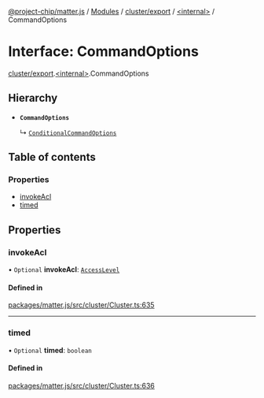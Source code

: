 [@project-chip/matter.js](../README.md) / [Modules](../modules.md) / [cluster/export](../modules/cluster_export.md) / [\<internal\>](../modules/cluster_export._internal_.md) / CommandOptions

# Interface: CommandOptions

[cluster/export](../modules/cluster_export.md).[\<internal\>](../modules/cluster_export._internal_.md).CommandOptions

## Hierarchy

- **`CommandOptions`**

  ↳ [`ConditionalCommandOptions`](cluster_export._internal_.ConditionalCommandOptions.md)

## Table of contents

### Properties

- [invokeAcl](cluster_export._internal_.CommandOptions.md#invokeacl)
- [timed](cluster_export._internal_.CommandOptions.md#timed)

## Properties

### invokeAcl

• `Optional` **invokeAcl**: [`AccessLevel`](../enums/cluster_export.AccessLevel.md)

#### Defined in

[packages/matter.js/src/cluster/Cluster.ts:635](https://github.com/project-chip/matter.js/blob/0c058ae17fdba4c0b89b8b13c309011d51782299/packages/matter.js/src/cluster/Cluster.ts#L635)

___

### timed

• `Optional` **timed**: `boolean`

#### Defined in

[packages/matter.js/src/cluster/Cluster.ts:636](https://github.com/project-chip/matter.js/blob/0c058ae17fdba4c0b89b8b13c309011d51782299/packages/matter.js/src/cluster/Cluster.ts#L636)
